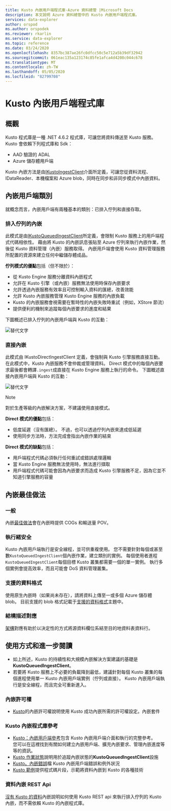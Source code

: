 ```yaml
---
title: Kusto 內嵌用戶端程式庫-Azure 資料總管 |Microsoft Docs
description: 本文說明 Azure 資料總管中的 Kusto 內嵌用戶端程式庫。
services: data-explorer
author: orspod
ms.author: orspodek
ms.reviewer: rkarlin
ms.service: data-explorer
ms.topic: reference
ms.date: 03/24/2020
ms.openlocfilehash: 8357bc387ae26fc0dfcc50c5e712a5b39df32942
ms.sourcegitcommit: 061eac135a123174c85fe1afca4d4208c044c678
ms.translationtype: MT
ms.contentlocale: zh-TW
ms.lasthandoff: 05/05/2020
ms.locfileid: "82799708"
---
```

# <a name="kusto-ingest-client-library"></a>Kusto 內嵌用戶端程式庫

## <a name="overview"></a>概觀
Kusto 程式庫是一種 .NET 4.6.2 程式庫，可讓您將資料傳送至 Kusto 服務。
Kusto 會依賴下列程式庫和 Sdk：

* AAD 驗證的 ADAL
* Azure 儲存體用戶端

Kusto 內嵌方法是由[IKustoIngestClient](kusto-ingest-client-reference.md#interface-ikustoingestclient)介面所定義，可讓您從資料流程、IDataReader、本機檔案和 Azure blob，同時在同步和非同步模式中內嵌資料。

## <a name="ingest-client-flavors"></a>內嵌用戶端類別
就概念而言，內嵌用戶端有兩種基本的類別：已排入佇列和直接存取。

### <a name="queued-ingestion"></a>排入佇列的內嵌
此模式是由[IKustoQueuedIngestClient](kusto-ingest-client-reference.md#interface-ikustoqueuedingestclient)所定義，會限制 Kusto 服務上的用戶端程式代碼相依性。 藉由將 Kusto 的內嵌訊息張貼至 Azure 佇列來執行內嵌作業，然後從 Kusto 資料管理（內嵌）服務取得。 內嵌用戶端會使用 Kusto 資料管理服務所配置的資源來建立任何中繼儲存體成品。

**佇列模式的優點**包括（但不限於）：

* 從 Kusto Engine 服務分離資料內嵌程式
* 允許在 Kusto 引擎（或內嵌）服務無法使用時保存內嵌要求
* 允許透過內嵌服務有效率且可控制輸入資料的匯總，改善效能
* 允許 Kusto 內嵌服務管理 Kusto Engine 服務的內嵌負載
* Kusto 的內嵌服務會視需要在暫時性的內嵌失敗時重試（例如，XStore 節流）
* 提供便利的機制來追蹤每個內嵌要求的進度和結果

下圖概述已排入佇列的內嵌用戶端與 Kusto 的互動：

![替代文字](../images/queued-ingest.jpg "已排入佇列-內嵌")

### <a name="direct-ingestion"></a>直接內嵌
此模式由 IKustoDirectIngestClient 定義，會強制與 Kusto 引擎服務直接互動。 在此模式中，Kusto 內嵌服務不會仲裁或管理資料。 Direct 模式中的每個內嵌要求最後都會轉譯`.ingest`成直接在 Kusto Engine 服務上執行的命令。
下圖概述直接內嵌用戶端與 Kusto 的互動：

![替代文字](../images/direct-ingest.jpg "直接內嵌")

> [!NOTE]
> 對於生產等級的內嵌解決方案，不建議使用直接模式。

**Direct 模式的優點**包括：

* 低度延遲（沒有匯總）。 不過，也可以透過佇列內嵌來達成低延遲
* 使用同步方法時，方法完成會指出內嵌作業的結束

**Direct 模式的缺點**包括：

* 用戶端程式代碼必須執行任何重試或錯誤處理邏輯
* 當 Kusto Engine 服務無法使用時，無法進行擷取
* 用戶端程式代碼可能會因為內嵌要求而造成 Kusto 引擎服務不足，因為它並不知道引擎服務的容量

## <a name="ingestion-best-practices"></a>內嵌最佳做法

### <a name="general"></a>一般
內嵌[最佳做法](kusto-ingest-best-practices.md)會在內嵌時提供 COGs 和輸送量 POV。

### <a name="thread-safety"></a>執行緒安全
Kusto 內嵌用戶端執行是安全線程，並可供重複使用。 您不需要針對每個或甚至數`KustoQueuedIngestClient`個內嵌作業，建立類別的實例。 每個使用者進程`KustoQueuedIngestClient`每個目標 Kusto 叢集都需要一個的單一實例。 執行多個實例會提高效率，而且可能會 DoS 資料管理叢集。

### <a name="supported-data-formats"></a>支援的資料格式
使用原生內嵌時（如果尚未存在），請將資料上傳至一或多個 Azure 儲存體 blob。 目前支援的 blob 格式記載于[支援的資料格式](https://docs.microsoft.com/azure/data-explorer/ingestion-supported-formats)主題中。

### <a name="schema-mapping"></a>結構描述對應
[架構](../../management/mappings.md)對應有助於以決定性的方式將源資料欄位系結至目的地資料表資料行。

## <a name="usage-and-further-reading"></a>使用方式和進一步閱讀

* 如上所述，Kusto 的持續性和大規模內嵌解決方案建議的基礎是**KustoQueuedIngestClient**。
* 若要將 Kusto 服務上不必要的負載降到最低，建議針對每個 Kusto 叢集的每個進程使用單一 Kusto 內嵌用戶端實例（佇列或直接）。 Kusto 內嵌用戶端執行是安全線程，而且完全可重新進入。

### <a name="ingestion-permissions"></a>內嵌許可權
* [Kusto](kusto-ingest-client-permissions.md)的內嵌許可權說明使用 Kusto 成功內嵌所需的許可權設定。內嵌套件

### <a name="kustoingest-library-reference"></a>Kusto 內嵌程式庫參考
* [Kusto：內嵌用戶端參考](kusto-ingest-client-reference.md)包含 Kusto 內嵌用戶端介面和執行的完整參考。<BR>您可以在這裡找到有關如何建立內嵌用戶端、擴充內嵌要求、管理內嵌進度等等的資訊。
* [Kusto 作業狀態](kusto-ingest-client-status.md)說明用於追蹤內嵌狀態的**KustoQueuedIngestClient**設施
* [Kusto。內嵌錯誤](kusto-ingest-client-errors.md)檔 Kusto 內嵌用戶端錯誤和例外狀況
* [Kusto 範例](kusto-ingest-client-examples.md)提供程式碼片段，示範將資料內嵌到 Kusto 的各種技術

### <a name="data-ingestion-rest-apis"></a>資料內嵌 REST Api
[沒有 Kusto 的資料](kusto-ingest-client-rest.md)內嵌說明如何使用 Kusto REST api 來執行排入佇列的 Kusto 內嵌，而不需依賴 Kusto 的內嵌程式庫。

